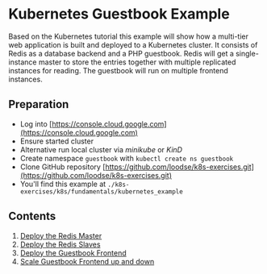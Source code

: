 # Kubernetes Guestbook Example

Based on the Kubernetes tutorial this example will show how a multi-tier web application is built and deployed to a Kubernetes cluster. It consists of Redis as a database backend and a PHP guestbook. Redis will get a single-instance master to store the entries together with multiple replicated instances for reading. The guestbook will run on multiple frontend instances.

## Preparation

* Log into [https://console.cloud.google.com](https://console.cloud.google.com)
* Ensure started cluster
* Alternative run local cluster via *minikube* or *KinD*
* Create namespace `guestbook` with `kubectl create ns guestbook`
* Clone GitHub repository [https://github.com/loodse/k8s-exercises.git](https://github.com/loodse/k8s-exercises.git)
* You'll find this example at `./k8s-exercises/k8s/fundamentals/kubernetes_example`

## Contents

1. [Deploy the Redis Master](./01_deploy_redis_master.md)
2. [Deploy the Redis Slaves](./02_deploy_redis_slaves.md)
3. [Deploy the Guestbook Frontend](./03_deploy_guestbook.md)
4. [Scale Guestbook Frontend up and down](04_scale_guestbook.md)
